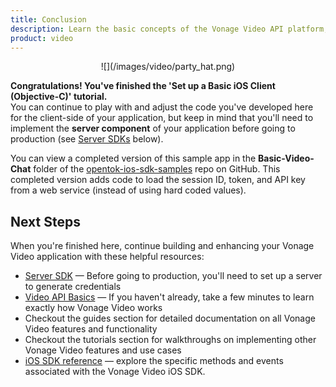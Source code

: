 ```yaml
---
title: Conclusion
description: Learn the basic concepts of the Vonage Video API platform, including how users can communicate through video, voice, and messaging. Explore a basic Vonage Video API flow.
product: video
--- 
```


<center>![](/images/video/party_hat.png)</center>

**Congratulations! You've finished the 'Set up a Basic iOS Client (Objective-C)' tutorial.**  
You can continue to play with and adjust the code you've developed here for the client-side of your application, but keep in mind that you'll need to implement the **server component** of your application before going to production (see [Server SDKs](/video/server-sdks/overview) below).

You can view a completed version of this sample app in the **Basic-Video-Chat** folder of the [opentok-ios-sdk-samples](https://github.com/opentok/opentok-ios-sdk-samples) repo on GitHub. This completed version adds code to load the session ID, token, and API key from a web service (instead of using hard coded values).

## Next Steps

When you're finished here, continue building and enhancing your Vonage Video application with these helpful resources:

* [Server SDK](/video/server-sdks/overview) — Before going to production, you'll need to set up a server to generate credentials
* [Video API Basics](/video/overview) — If you haven't already, take a few minutes to learn exactly how Vonage Video works
* Checkout the guides section for detailed documentation on all Vonage Video features and functionality
* Checkout the tutorials section for walkthroughs on implementing other Vonage Video features and use cases
* [iOS SDK reference](/sdk/stitch/video-ios-reference/) — explore the specific methods and events associated with the Vonage Video iOS SDK.